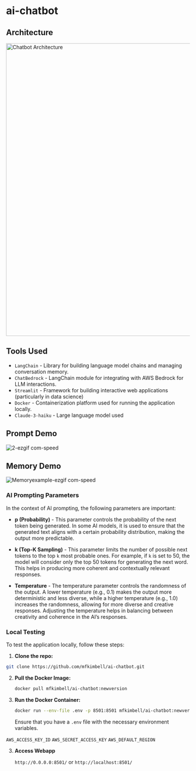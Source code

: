 
# ai-chatbot

## Architecture

<img src="https://github.com/user-attachments/assets/39e486dd-45d0-4140-a7b3-407c903bd235" alt="Chatbot Architecture" width="800">



## Tools Used

* `LangChain` - Library for building language model chains and managing conversation memory.
* `ChatBedrock` - LangChain module for integrating with AWS Bedrock for LLM interactions.
* `Streamlit` - Framework for building interactive web applications (particularly in data science)
* `Docker` - Containerization platform used for running the application locally.
* `Claude-3-haiku` - Large language model used

## Prompt Demo

![2-ezgif com-speed](https://github.com/user-attachments/assets/1238726b-141d-422b-8416-9bf1e5ecc360)

## Memory Demo

![Memoryexample-ezgif com-speed](https://github.com/user-attachments/assets/cb43815c-72d9-458d-91e0-bfd2bc088b4e)


### AI Prompting Parameters

In the context of AI prompting, the following parameters are important:

* **p (Probability)** - This parameter controls the probability of the next token being generated. In some AI models, it is used to ensure that the generated text aligns with a certain probability distribution, making the output more predictable.

* **k (Top-K Sampling)** - This parameter limits the number of possible next tokens to the top `k` most probable ones. For example, if `k` is set to 50, the model will consider only the top 50 tokens for generating the next word. This helps in producing more coherent and contextually relevant responses.

* **Temperature** - The temperature parameter controls the randomness of the output. A lower temperature (e.g., 0.1) makes the output more deterministic and less diverse, while a higher temperature (e.g., 1.0) increases the randomness, allowing for more diverse and creative responses. Adjusting the temperature helps in balancing between creativity and coherence in the AI’s responses.

### Local Testing

To test the application locally, follow these steps:

1. **Clone the repo:**
   
```bash
git clone https://github.com/mfkimbell/ai-chatbot.git
```

2. **Pull the Docker Image:**

    ```bash
    docker pull mfkimbell/ai-chatbot:newversion
    ```

2. **Run the Docker Container:**

    ```bash
    docker run --env-file .env -p 8501:8501 mfkimbell/ai-chatbot:newversion
    ```

    Ensure that you have a `.env` file with the necessary environment variables.

`AWS_ACCESS_KEY_ID`
`AWS_SECRET_ACCESS_KEY`
`AWS_DEFAULT_REGION`

3. **Access Webapp**

   ```http://0.0.0.0:8501/```
   or
   ```http://localhost:8501/```


